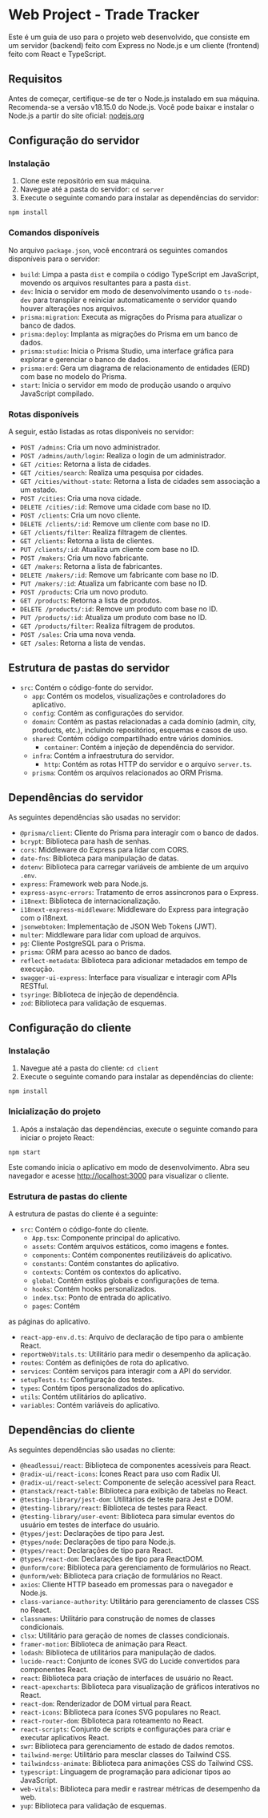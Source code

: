 # Web Project - Trade Tracker

Este é um guia de uso para o projeto web desenvolvido, que consiste em um servidor (backend) feito com Express no Node.js e um cliente (frontend) feito com React e TypeScript.

## Requisitos

Antes de começar, certifique-se de ter o Node.js instalado em sua máquina. Recomenda-se a versão v18.15.0 do Node.js. Você pode baixar e instalar o Node.js a partir do site oficial: [nodejs.org](https://nodejs.org)

## Configuração do servidor

### Instalação

1. Clone este repositório em sua máquina.
2. Navegue até a pasta do servidor: `cd server`
3. Execute o seguinte comando para instalar as dependências do servidor:

```shell
npm install
```

### Comandos disponíveis

No arquivo `package.json`, você encontrará os seguintes comandos disponíveis para o servidor:

- `build`: Limpa a pasta `dist` e compila o código TypeScript em JavaScript, movendo os arquivos resultantes para a pasta `dist`.
- `dev`: Inicia o servidor em modo de desenvolvimento usando o `ts-node-dev` para transpilar e reiniciar automaticamente o servidor quando houver alterações nos arquivos.
- `prisma:migration`: Executa as migrações do Prisma para atualizar o banco de dados.
- `prisma:deploy`: Implanta as migrações do Prisma em um banco de dados.
- `prisma:studio`: Inicia o Prisma Studio, uma interface gráfica para explorar e gerenciar o banco de dados.
- `prisma:erd`: Gera um diagrama de relacionamento de entidades (ERD) com base no modelo do Prisma.
- `start`: Inicia o servidor em modo de produção usando o arquivo JavaScript compilado.

### Rotas disponíveis

A seguir, estão listadas as rotas disponíveis no servidor:

- `POST /admins`: Cria um novo administrador.
- `POST /admins/auth/login`: Realiza o login de um administrador.
- `GET /cities`: Retorna a lista de cidades.
- `GET /cities/search`: Realiza uma pesquisa por cidades.
- `GET /cities/without-state`: Retorna a lista de cidades sem associação a um estado.
- `POST /cities`: Cria uma nova cidade.
- `DELETE /cities/:id`: Remove uma cidade com base no ID.
- `POST /clients`: Cria um novo cliente.
- `DELETE /clients/:id`: Remove um cliente com base no ID.
- `GET /clients/filter`: Realiza filtragem de clientes.
- `GET /clients`: Retorna a lista de clientes.
- `PUT /clients/:id`: Atualiza um cliente com base no ID.
- `POST /makers`: Cria um novo fabricante.
- `GET /makers`: Retorna a lista de fabricantes.
- `DELETE /makers/:id`: Remove um fabricante com base no ID.
- `PUT /makers/:id`: Atualiza um fabricante com base no ID.
- `POST /products`: Cria um novo produto.
- `GET /products`: Retorna a lista de produtos.
- `DELETE /products/:id`: Remove um produto com base no ID.
- `PUT /products/:id`: Atualiza um produto com base no ID.
- `GET /products/filter`: Realiza filtragem de produtos.
- `POST /sales`: Cria uma nova venda.
- `GET /sales`: Retorna a lista de vendas.

## Estrutura de pastas do servidor

- `src`: Contém o código-fonte do servidor.
  - `app`: Contém os modelos, visualizações e controladores do aplicativo.
  - `config`: Contém as configurações do servidor.
  - `domain`: Contém as pastas relacionadas a cada domínio (admin, city, products, etc.), incluindo repositórios, esquemas e casos de uso.
  - `shared`: Contém código compartilhado entre vários domínios.
    - `container`: Contém a injeção de dependência do servidor.
  - `infra`: Contém a infraestrutura do servidor.
    - `http`: Contém as rotas HTTP do servidor e o arquivo `server.ts`.
  - `prisma`: Contém os arquivos relacionados ao ORM Prisma.

## Dependências do servidor

As seguintes dependências são usadas no servidor:

- `@prisma/client`: Cliente do Prisma para interagir com o banco de dados.
- `bcrypt`: Biblioteca para hash de senhas.
- `cors`: Middleware do Express para lidar com CORS.
- `date-fns`: Biblioteca para manipulação de datas.
- `dotenv`: Biblioteca para carregar variáveis de ambiente de um arquivo `.env`.
- `express`: Framework web para Node.js.
- `express-async-errors`: Tratamento de erros assíncronos para o Express.
- `i18next`: Biblioteca de internacionalização.
- `i18next-express-middleware`: Middleware do Express para integração com o i18next.
- `jsonwebtoken`: Implementação de JSON Web Tokens (JWT).
- `multer`: Middleware para lidar com upload de arquivos.
- `pg`: Cliente PostgreSQL para o Prisma.
- `prisma`: ORM para acesso ao banco de dados.
- `reflect-metadata`: Biblioteca para adicionar metadados em tempo de execução.
- `swagger-ui-express`: Interface para visualizar e interagir com APIs RESTful.
- `tsyringe`: Biblioteca de injeção de dependência.
- `zod`: Biblioteca para validação de esquemas.

## Configuração do cliente

### Instalação

1. Navegue até a pasta do cliente: `cd client`
2. Execute o seguinte comando para instalar as dependências do cliente:

```shell
npm install
```

### Inicialização do projeto

1. Após a instalação das dependências, execute o seguinte comando para iniciar o projeto React:

```shell
npm start
```

Este comando inicia o aplicativo em modo de desenvolvimento. Abra seu navegador e acesse [http://localhost:3000](http://localhost:3000) para visualizar o cliente.

### Estrutura de pastas do cliente

A estrutura de pastas do cliente é a seguinte:

- `src`: Contém o código-fonte do cliente.
  - `App.tsx`: Componente principal do aplicativo.
  - `assets`: Contém arquivos estáticos, como imagens e fontes.
  - `components`: Contém componentes reutilizáveis do aplicativo.
  - `constants`: Contém constantes do aplicativo.
  - `contexts`: Contém os contextos do aplicativo.
  - `global`: Contém estilos globais e configurações de tema.
  - `hooks`: Contém hooks personalizados.
  - `index.tsx`: Ponto de entrada do aplicativo.
  - `pages`: Contém

 as páginas do aplicativo.
  - `react-app-env.d.ts`: Arquivo de declaração de tipo para o ambiente React.
  - `reportWebVitals.ts`: Utilitário para medir o desempenho da aplicação.
  - `routes`: Contém as definições de rota do aplicativo.
  - `services`: Contém serviços para interagir com a API do servidor.
  - `setupTests.ts`: Configuração dos testes.
  - `types`: Contém tipos personalizados do aplicativo.
  - `utils`: Contém utilitários do aplicativo.
  - `variables`: Contém variáveis do aplicativo.

## Dependências do cliente

As seguintes dependências são usadas no cliente:

- `@headlessui/react`: Biblioteca de componentes acessíveis para React.
- `@radix-ui/react-icons`: Ícones React para uso com Radix UI.
- `@radix-ui/react-select`: Componente de seleção acessível para React.
- `@tanstack/react-table`: Biblioteca para exibição de tabelas no React.
- `@testing-library/jest-dom`: Utilitários de teste para Jest e DOM.
- `@testing-library/react`: Biblioteca de testes para React.
- `@testing-library/user-event`: Biblioteca para simular eventos do usuário em testes de interface do usuário.
- `@types/jest`: Declarações de tipo para Jest.
- `@types/node`: Declarações de tipo para Node.js.
- `@types/react`: Declarações de tipo para React.
- `@types/react-dom`: Declarações de tipo para ReactDOM.
- `@unform/core`: Biblioteca para gerenciamento de formulários no React.
- `@unform/web`: Biblioteca para criação de formulários no React.
- `axios`: Cliente HTTP baseado em promessas para o navegador e Node.js.
- `class-variance-authority`: Utilitário para gerenciamento de classes CSS no React.
- `classnames`: Utilitário para construção de nomes de classes condicionais.
- `clsx`: Utilitário para geração de nomes de classes condicionais.
- `framer-motion`: Biblioteca de animação para React.
- `lodash`: Biblioteca de utilitários para manipulação de dados.
- `lucide-react`: Conjunto de ícones SVG do Lucide convertidos para componentes React.
- `react`: Biblioteca para criação de interfaces de usuário no React.
- `react-apexcharts`: Biblioteca para visualização de gráficos interativos no React.
- `react-dom`: Renderizador de DOM virtual para React.
- `react-icons`: Biblioteca para ícones SVG populares no React.
- `react-router-dom`: Biblioteca para roteamento no React.
- `react-scripts`: Conjunto de scripts e configurações para criar e executar aplicativos React.
- `swr`: Biblioteca para gerenciamento de estado de dados remotos.
- `tailwind-merge`: Utilitário para mesclar classes do Tailwind CSS.
- `tailwindcss-animate`: Biblioteca para animações CSS do Tailwind CSS.
- `typescript`: Linguagem de programação para adicionar tipos ao JavaScript.
- `web-vitals`: Biblioteca para medir e rastrear métricas de desempenho da web.
- `yup`: Biblioteca para validação de esquemas.